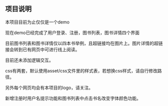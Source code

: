 ## 项目说明 ##

本项目目前为止仅仅是一个demo

现在demo已经完成了用户登录、注册，图书列表，图书详情四个界面

目前图书列表和图书详情仅以四本书举例，且超链接均在图片上。图片详情的超链接会转到已有网页中可进行线上阅读。

目前还未添加逻辑交互。

css有两套，默认使用asset/css文件里的样式表，若想换css样式，请自行修改路径。

另外每个网页均会有本项目的logo，请关注。

新增注册时用户名提示功能和图书列表中点击书名改变字体颜色功能。